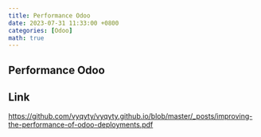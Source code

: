 ```yaml
---
title: Performance Odoo 
date: 2023-07-31 11:33:00 +0800
categories: [Odoo]
math: true
---
```

## Performance Odoo 

## Link

<https://github.com/vyqyty/vyqyty.github.io/blob/master/_posts/improving-the-performance-of-odoo-deployments.pdf>
